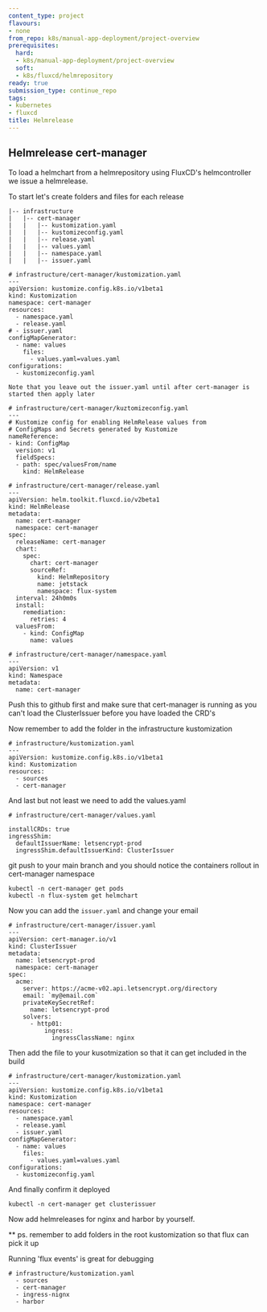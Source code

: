 ```yaml
---
content_type: project
flavours:
- none
from_repo: k8s/manual-app-deployment/project-overview
prerequisites:
  hard:
  - k8s/manual-app-deployment/project-overview
  soft:
  - k8s/fluxcd/helmrepository
ready: true
submission_type: continue_repo
tags:
- kubernetes
- fluxcd
title: Helmrelease
---
```



 

## Helmrelease cert-manager

To load a helmchart from a helmrepository using FluxCD's helmcontroller we
issue a helmrelease.

To start let's create folders and files for each release

```
|-- infrastructure
|   |-- cert-manager
|   |   |-- kustomization.yaml
|   |   |-- kustomizeconfig.yaml
|   |   |-- release.yaml
|   |   |-- values.yaml
|   |   |-- namespace.yaml
|   |   |-- issuer.yaml
```

```
# infrastructure/cert-manager/kustomization.yaml
---
apiVersion: kustomize.config.k8s.io/v1beta1
kind: Kustomization
namespace: cert-manager
resources:
  - namespace.yaml
  - release.yaml
# - issuer.yaml 
configMapGenerator:
  - name: values
    files:
      - values.yaml=values.yaml
configurations:
  - kustomizeconfig.yaml
```

`Note that you leave out the issuer.yaml until after cert-manager is started then apply later`

```
# infrastructure/cert-manager/kuztomizeconfig.yaml
---
# Kustomize config for enabling HelmRelease values from
# ConfigMaps and Secrets generated by Kustomize
nameReference:
- kind: ConfigMap
  version: v1
  fieldSpecs:
  - path: spec/valuesFrom/name
    kind: HelmRelease
```

```
# infrastructure/cert-manager/release.yaml
---
apiVersion: helm.toolkit.fluxcd.io/v2beta1
kind: HelmRelease
metadata:
  name: cert-manager
  namespace: cert-manager
spec:
  releaseName: cert-manager
  chart:
    spec:
      chart: cert-manager
      sourceRef:
        kind: HelmRepository
        name: jetstack
        namespace: flux-system
  interval: 24h0m0s
  install:
    remediation:
      retries: 4
  valuesFrom:
    - kind: ConfigMap
      name: values
```

```
# infrastructure/cert-manager/namespace.yaml
---
apiVersion: v1
kind: Namespace
metadata:
  name: cert-manager
```

Push this to github first and make sure that cert-manager is running 
as you can't load the ClusterIssuer before you have loaded the CRD's 


Now remember to add the folder in the infrastructure kustomization

```
# infrastructure/kustomization.yaml
---
apiVersion: kustomize.config.k8s.io/v1beta1
kind: Kustomization
resources:
  - sources
  - cert-manager
```

And last but not least we need to add the values.yaml
```
# infrastructure/cert-manager/values.yaml

installCRDs: true
ingressShim:
  defaultIssuerName: letsencrypt-prod       
  ingressShim.defaultIssuerKind: ClusterIssuer
```

git push to your main branch and you should notice the containers rollout in cert-manager namespace

```
kubectl -n cert-manager get pods
kubectl -n flux-system get helmchart
```

Now you can add the `issuer.yaml` and change your email

```
# infrastructure/cert-manager/issuer.yaml
---
apiVersion: cert-manager.io/v1
kind: ClusterIssuer
metadata:
  name: letsencrypt-prod
  namespace: cert-manager
spec:
  acme:
    server: https://acme-v02.api.letsencrypt.org/directory
    email: `my@email.com`
    privateKeySecretRef:
      name: letsencrypt-prod
    solvers:
      - http01:
          ingress:
            ingressClassName: nginx
```
Then add the file to your kusotmization so that it can get included in the build

```
# infrastructure/cert-manager/kustomization.yaml
---
apiVersion: kustomize.config.k8s.io/v1beta1
kind: Kustomization
namespace: cert-manager
resources:
  - namespace.yaml
  - release.yaml
  - issuer.yaml
configMapGenerator:
  - name: values
    files:
      - values.yaml=values.yaml
configurations:
  - kustomizeconfig.yaml
```

And finally confirm it deployed

```
kubectl -n cert-manager get clusterissuer
```

Now add helmreleases for nginx and harbor by yourself. 


** ps. remember to add folders in the root kustomization so that flux can pick it up

Running 'flux events' is great for debugging

```
# infrastructure/kustomization.yaml
  - sources
  - cert-manager
  - ingress-nignx
  - harbor